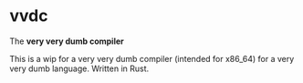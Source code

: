 vvdc
=======
The **very very dumb compiler**

This is a wip for a very very dumb compiler (intended for x86_64) for a very very dumb language. Written in Rust.